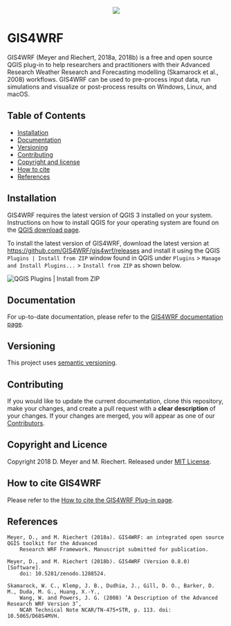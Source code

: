 <p align="center"><img src="https://github.com/GIS4WRF/gis4wrf-docs/blob/master/images/gis4wrf.png"></p>

# GIS4WRF
GIS4WRF (Meyer and Riechert, 2018a, 2018b) is a free and open source QGIS plug-in to help researchers and practitioners with their Advanced Research Weather Research and Forecasting modelling (Skamarock et al., 2008) workflows. GIS4WRF can be used to pre-process input data, run simulations and visualize or post-process results on Windows, Linux, and macOS.

## Table of Contents
- [Installation](#installation)
- [Documentation](#documentation)
- [Versioning](#versioning)
- [Contributing](#contributing)
- [Copyright and license](#copyright-and-licence)
- [How to cite](#how-to-cite)
- [References](#references)

## Installation
GIS4WRF requires the latest version of QGIS 3 installed on your system. Instructions on how to install QGIS for your operating system are found on the [QGIS download page](https://qgis.org/en/site/forusers/download.html). 

To install the latest version of GIS4WRF, download the latest version at https://github.com/GIS4WRF/gis4wrf/releases and install it using the QGIS `Plugins | Install from ZIP` window found in QGIS under `Plugins` > `Manage and Install Plugins...` > `Install from ZIP` as shown below.

![QGIS Plugins | Install from ZIP](https://github.com/GIS4WRF/gis4wrf-docs/images/qgis_plugins_install_from_zip.png)

## Documentation
For up-to-date documentation, please refer to the [GIS4WRF documentation page](https://github.com/GIS4WRF/gis4wrf-docs).

## Versioning

This project uses [semantic versioning](https://semver.org/).

## Contributing
If you would like to update the current documentation, clone this repository, make your changes, and create a pull request with a **clear description** of your changes. If your changes are merged, you will appear as one of our [Contributors](https://github.com/GIS4WRF/gis4wrf/graphs/contributors).

## Copyright and Licence
Copyright 2018 D. Meyer and M. Riechert.
Released under [MIT License](LICENSE.txt).

## How to cite GIS4WRF
Please refer to the [How to cite the GIS4WRF Plug-in page](https://github.com/GIS4WRF/gis4wrf-docs#how-to-cite-gis4wrf).

## References

```
Meyer, D., and M. Riechert (2018a). GIS4WRF: an integrated open source QGIS toolkit for the Advanced 
    Research WRF Framework. Manuscript submitted for publication.

Meyer, D., and M. Riechert (2018b). GIS4WRF (Version 0.8.0) [Software].
    doi: 10.5281/zenodo.1288524.

Skamarock, W. C., Klemp, J. B., Dudhia, J., Gill, D. O., Barker, D. M., Duda, M. G., Huang, X.-Y.,
    Wang, W. and Powers, J. G. (2008) ‘A Description of the Advanced Research WRF Version 3’,
    NCAR Technical Note NCAR/TN-475+STR, p. 113. doi: 10.5065/D68S4MVH.
```